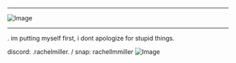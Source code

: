***
![Image](https://github.com/user-attachments/assets/53e3e3c6-686f-413a-9e82-df665ea1e105)
***
. im putting myself first, i dont apologize for stupid things.      











discord: .rachelmiller. / snap: rachellmmiller 
![Image](https://github.com/user-attachments/assets/78cf1685-e507-42ab-a900-c91273c12005)

